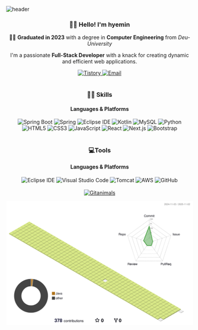 ![header](https://capsule-render.vercel.app/api?type=soft&color=0:417bf8,100:a3ceff&height=150&section=header&text=hyeminyy&fontColor=FFFFFF&animation=twinkling&capsule%20render&fontAlignY=50%)

<div align="center">
  <h3>👋🏻 Hello! I'm <strong>hyemin</strong></h3>
  <p>👩‍🎓 <strong>Graduated in 2023</strong> with a degree in <strong>Computer Engineering</strong> from <em>Deu-University</em></p>
  <p>I'm a passionate <strong>Full-Stack Developer</strong> with a knack for creating dynamic and efficient web applications.</p>
</div>

<div align="center">
  <a href="https://steady-developer-hyemin.tistory.com/" target="_blank">
    <img src="https://img.shields.io/badge/Tistory-FF6600?style=flat-square&logo=Tistory&logoColor=white" alt="Tistory"/>
  </a>
  <a href="mailto:www_wowwh@naver.com" target="_blank">
    <img src="https://img.shields.io/badge/Email-D14836?style=flat-square&logo=Gmail&logoColor=white" alt="Email"/>
  </a>
</div>

<br/>

<div align="center">
  <h3>💪🏻 Skills</h3>
  <h4><strong>Languages & Platforms</strong></h4>
</div>

<div align="center">
  <img src="https://img.shields.io/badge/Spring%20Boot-6DB33F?style=flat-square&logo=Spring%20Boot&logoColor=white" alt="Spring Boot"/>
  <img src="https://img.shields.io/badge/Spring-6DB33F?style=flat-square&logo=Spring&logoColor=white" alt="Spring"/>
  <img src="https://img.shields.io/badge/eclipseide-2C2255?style=flat-square&logo=eclipseide&logoColor=white" alt="Eclipse IDE"/>
  <img src="https://img.shields.io/badge/kotlin-7F52FF?style=flat-square&logo=kotlin&logoColor=white" alt="Kotlin"/>
  <img src="https://img.shields.io/badge/MySQL-4479A1?style=flat-square&logo=MySQL&logoColor=white" alt="MySQL"/>
  <img src="https://img.shields.io/badge/Python-3766AB?style=flat-square&logo=Python&logoColor=white" alt="Python"/>
  <br/>
  <img src="https://img.shields.io/badge/HTML5-E34F26?style=flat-square&logo=HTML5&logoColor=white" alt="HTML5"/>
  <img src="https://img.shields.io/badge/CSS3-1572B6?style=flat-square&logo=CSS3&logoColor=white" alt="CSS3"/>
  <img src="https://img.shields.io/badge/Javascript-F7DF1E?style=flat-square&logo=Javascript&logoColor=white" alt="JavaScript"/>
  <img src="https://img.shields.io/badge/React-61DAFB?style=flat-square&logo=React&logoColor=white" alt="React"/>
  <img src="https://img.shields.io/badge/Next.js-000000?style=flat-square&logo=Next.js&logoColor=white" alt="Next.js"/>
  <img src="https://img.shields.io/badge/Bootstrap-7952B3?style=flat-square&logo=bootstrap&logoColor=white" alt="Bootstrap"/>
</div>

<br/>

<div align="center">
  <h3>💻Tools</h3>
</div>

<div align="center">
  <h4><strong>Languages & Platforms</strong></h4>
  <img src="https://img.shields.io/badge/Eclipse%20IDE-2C2255?style=flat&logo=EclipseIDE&logoColor=white" alt="Eclipse IDE"/>
  <img src="https://img.shields.io/badge/Visual%20Studio%20Code-007ACC?style=flat&logo=VisualStudioCode&logoColor=white" alt="Visual Studio Code"/>
  <img src="https://img.shields.io/badge/Tomcat-F8DC75?style=flat&logo=ApacheTomcat&logoColor=white" alt="Tomcat"/>
  <img src="https://img.shields.io/badge/AWS-232F3E?style=flat&logo=AmazonAWS&logoColor=white" alt="AWS"/>
  <img src="https://img.shields.io/badge/GitHub-181717?style=flat&logo=GitHub&logoColor=white" alt="GitHub"/>
</div>

<br/>

<div align="center">
  <a href="https://github.com/devxb/gitanimals">
    <img src="https://render.gitanimals.org/farms/{hyeminyy}" alt="Gitanimals" width="500"/>
  </a>
</div>

![](./profile-3d-contrib/profile-green-animate.svg)


